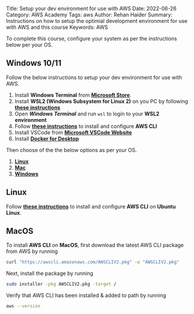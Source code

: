 Title: Setup your dev environment for use with AWS
Date: 2022-06-26
Category: AWS Academy
Tags: aws
Author: Rehan Haider
Summary: Instructions on how to setup the optimial development environment for use with AWS and this course
Keywords: AWS


To complete this course, configure your system as per the instructions below per your OS.

## Windows 10/11

Follow the below instructions to setup your dev environment for use with AWS.


1. Install **Windows Terminal** from **[Microsoft Store](https://apps.microsoft.com/store/detail/windows-terminal/9N0DX20HK701?hl=en-us&gl=US)**.
2. Install **WSL2 (Windows Subsystem for Linux 2)** on you PC by following **[these instructions]({filename}/articles/99999965-install-wsl2.md)**
3. Open ***Windows Terminal*** and run `wsl` to login to your **WSL2 environment**
4. Follow **[these instructions]({filename}/aws/12500000-aws-cli-intro.md)** to install and configure **AWS CLI**
6. Install VSCode from **[Microsoft VSCode Website](https://code.visualstudio.com/download)**
5. Install **[Docker for Desktop](https://www.docker.com/products/docker-desktop/)**

Then choose of the the below options as per your OS.

1. **[Linux](#linux)**
2. **[Mac](#macos)**
3. **[Windows](#windows-1011)**

## Linux

Follow **[these instructions]({filename}/aws/12500000-aws-cli-intro.md)** to install and configure **AWS CLI** on **Ubuntu Linux**. 

## MacOS

To install **AWS CLI** on **MacOS**, first download the latest AWS CLI package from AWS by running

```bash
curl "https://awscli.amazonaws.com/AWSCLIV2.pkg" -o "AWSCLIV2.pkg"
```

Next, install the package by running

```bash
sudo installer -pkg AWSCLIV2.pkg -target /
```

Verify that AWS CLI has been installed & added to path by running

```bash
aws --version
```